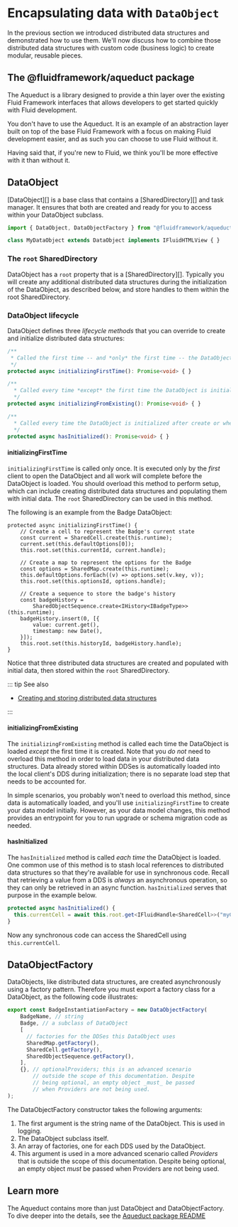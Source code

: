 # Encapsulating data with `DataObject`

In the previous section we introduced distributed data structures and demonstrated how to use them. We'll now discuss
how to combine those distributed data structures with custom code (business logic) to create modular, reusable pieces.


## The @fluidframework/aqueduct package

The Aqueduct is a library designed to provide a thin layer over the existing Fluid Framework interfaces that allows
developers to get started quickly with Fluid development.

You don't have to use the Aqueduct. It is an example of an abstraction layer built on top of the base Fluid Framework
with a focus on making Fluid development easier, and as such you can choose to use Fluid without it.

Having said that, if you're new to Fluid, we think you'll be more effective with it than without it.


## DataObject

[DataObject][] is a base class that contains a [SharedDirectory][] and task manager. It ensures that both are created
and ready for you to access within your DataObject subclass.

```ts
import { DataObject, DataObjectFactory } from "@fluidframework/aqueduct";

class MyDataObject extends DataObject implements IFluidHTMLView { }
```


### The `root` SharedDirectory

DataObject has a `root` property that is a [SharedDirectory][]. Typically you will create any additional distributed data
structures during the initialization of the DataObject, as described below, and store handles to them within the root
SharedDirectory.

### DataObject lifecycle

DataObject defines three _lifecycle methods_ that you can override to create and initialize distributed data
structures:

```ts
/**
 * Called the first time -- and *only* the first time -- the DataObject is initialized.
 */
protected async initializingFirstTime(): Promise<void> { }

/**
  * Called every time *except* the first time the DataObject is initialized.
  */
protected async initializingFromExisting(): Promise<void> { }

/**
  * Called every time the DataObject is initialized after create or when loaded from existing.
  */
protected async hasInitialized(): Promise<void> { }
```

#### initializingFirstTime

`initializingFirstTime` is called only once. It is executed only by the _first_ client to open the DataObject and all
work will complete before the DataObject is loaded. You should overload this method to perform setup, which can include creating
distributed data structures and populating them with initial data. The `root` SharedDirectory can be used in this
method.

The following is an example from the Badge DataObject:

```ts{5,10,19}
protected async initializingFirstTime() {
    // Create a cell to represent the Badge's current state
    const current = SharedCell.create(this.runtime);
    current.set(this.defaultOptions[0]);
    this.root.set(this.currentId, current.handle);

    // Create a map to represent the options for the Badge
    const options = SharedMap.create(this.runtime);
    this.defaultOptions.forEach((v) => options.set(v.key, v));
    this.root.set(this.optionsId, options.handle);

    // Create a sequence to store the badge's history
    const badgeHistory =
        SharedObjectSequence.create<IHistory<IBadgeType>>(this.runtime);
    badgeHistory.insert(0, [{
        value: current.get(),
        timestamp: new Date(),
    }]);
    this.root.set(this.historyId, badgeHistory.handle);
}
```

Notice that three distributed data structures are created and populated with initial data, then stored within the `root`
SharedDirectory.

::: tip See also

- [Creating and storing distributed data structures](./dds.md#creating-and-storing-distributed-data-structures)

:::

#### initializingFromExisting

The `initializingFromExisting` method is called each time the DataObject is loaded _except_ the first time it
is created. Note that you _do not_ need to overload this method in order to load data in your distributed data
structures. Data already stored within DDSes is automatically loaded into the local client's DDS during initialization; there is no separate
load step that needs to be accounted for.

In simple scenarios, you probably won't need to overload this method, since data is automatically loaded, and you'll use
`initializingFirstTime` to create your data model initially. However, as your data model changes, this method provides
an entrypoint for you to run upgrade or schema migration code as needed.

#### hasInitialized

The `hasInitialized` method is called _each time_ the DataObject is loaded. One common use of this method is to stash
local references to distributed data structures so that they're available for use in synchronous code. Recall that
retrieving a value from a DDS is _always_ an asynchronous operation, so they can only be retrieved in an async function.
`hasInitialized` serves that purpose in the example below.

```ts
protected async hasInitialized() {
  this.currentCell = await this.root.get<IFluidHandle<SharedCell>>("myCell").get();
}
```

Now any synchronous code can access the SharedCell using `this.currentCell`.


## DataObjectFactory

DataObjects, like distributed data structures, are created asynchronously using a factory pattern. Therefore you must
export a factory class for a DataObject, as the following code illustrates:

```ts
export const BadgeInstantiationFactory = new DataObjectFactory(
    BadgeName, // string
    Badge, // a subclass of DataObject
    [
      // factories for the DDSes this DataObject uses
      SharedMap.getFactory(),
      SharedCell.getFactory(),
      SharedObjectSequence.getFactory(),
    ],
    {}, // optionalProviders; this is an advanced scenario
        // outside the scope of this documentation. Despite
        // being optional, an empty object _must_ be passed
        // when Providers are not being used.
);
```

The DataObjectFactory constructor takes the following arguments:

1. The first argument is the string name of the DataObject. This is used in logging.
1. The DataObject subclass itself.
1. An array of factories, one for each DDS used by the DataObject.
1. This argument is used in a more advanced scenario called _Providers_ that is outside the scope of this documentation.
   Despite being optional, an empty object _must_ be passed when Providers are not being used.

## Learn more

The Aqueduct contains more than just DataObject and DataObjectFactory. To dive deeper into the details, see the
[Aqueduct package README](https://github.com/microsoft/FluidFramework/blob/master/packages/framework/aqueduct/README.md)
